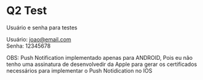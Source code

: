 # Q2 Test

Usuário e senha para testes 

Usuário: joao@email.com <br>
Senha: 12345678

OBS: Push Notification implementado apenas para ANDROID, Pois eu não tenho uma assinatura de desenvolvedir da Apple para gerar os certificados necessários para implementar o Push Notidication no IOS

